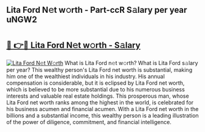 ## Lita Ford N𝚎t w𝚘rth - Part-ccR S𝚊lary per year uNGW2

# <h2><a href="http://gc50kfb.nevu.top/?p=Lita+Ford">🔗 👉🔴 Lita Ford N𝚎t w𝚘rth - S𝚊lary</a></h2>

[![Lita Ford N𝚎t W𝚘rth](https://i.imgur.com/Oavwk0R.jpeg)](http://gc50kfb.nevu.top/?p=Lita+Ford)
What is Lita Ford n𝚎t w𝚘rth? What is Lita Ford s𝚊lary per year?
This wealthy person's Lita Ford net worth is substantial, making him one of the wealthiest individuals in his industry. His annual compensation is considerable, but it is eclipsed by Lita Ford net worth, which is believed to be more substantial due to his numerous business interests and valuable real estate holdings. This prosperous man, whose Lita Ford net worth ranks among the highest in the world, is celebrated for his business acumen and financial acumen. With a Lita Ford net worth in the billions and a substantial income, this wealthy person is a leading illustration of the power of diligence, commitment, and financial intelligence.
